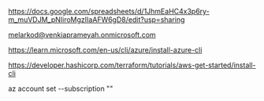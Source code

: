 https://docs.google.com/spreadsheets/d/1JhmEaHC4x3p6ry-m_muVDJM_pNIiroMgzIIaAFW6gD8/edit?usp=sharing


melarkod@venkiaprameyah.onmicrosoft.com

https://learn.microsoft.com/en-us/cli/azure/install-azure-cli

https://developer.hashicorp.com/terraform/tutorials/aws-get-started/install-cli

az account set --subscription ""
